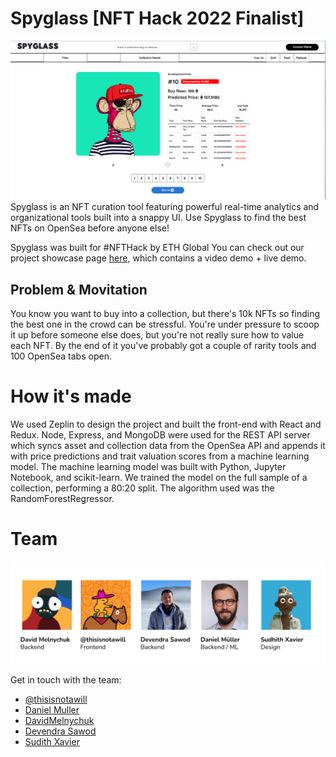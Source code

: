 ﻿# Spyglass [NFT Hack 2022 Finalist]

![flipbook](images/flipbook.png)
Spyglass is an NFT curation tool featuring powerful real-time analytics and organizational tools built into a snappy UI. Use Spyglass to find the best NFTs on OpenSea before anyone else!

Spyglass was built for #NFTHack by ETH Global You can check out our project showcase page [here](https://showcase.ethglobal.com/nfthack2022/spyglass), which contains a video demo + live demo.

## Problem & Movitation

You know you want to buy into a collection, but there's 10k NFTs so finding the best one in the crowd can be stressful. You're under pressure to scoop it up before someone else does, but you're not really sure how to value each NFT. By the end of it you've probably got a couple of rarity tools and 100 OpenSea tabs open.

# How it's made

We used Zeplin to design the project and built the front-end with React and Redux. Node, Express, and MongoDB were used for the REST API server which syncs asset and collection data from the OpenSea API and appends it with price predictions and trait valuation scores from a machine learning model. The machine learning model was built with Python, Jupyter Notebook, and scikit-learn. We trained the model on the full sample of a collection, performing a 80:20 split. The algorithm used was the RandomForestRegressor.

# Team

![team](images/team.png)

Get in touch with the team:

- [@thisisnotawill](@thisisnotawill)
- [Daniel Muller](https://twitter.com/kartentaucher)
- [DavidMelnychuk](https://twitter.com/david_melnychuk)
- [Devendra Sawod](https://twitter.com/dsawod6)
- [Sudith Xavier](https://twitter.com/sudhithxavier)
